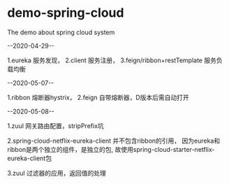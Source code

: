 # demo-spring-cloud
The demo about spring cloud system

--2020-04-29--

1.eureka 服务发现， 
2.client 服务注册， 
3.feign/ribbon+restTemplate  服务负载均衡

--2020-05-07--

1.ribbon 熔断器hystrix， 
2.feign 自带熔断器，D版本后需自动打开

--2020-05-08--

1.zuul 网关路由配置，stripPrefix坑

2.spring-cloud-netflix-eureka-client 并不包含ribbon的引用，
因为eureka和ribbon是两个独立的组件，是独立的包,
故使用spring-cloud-starter-netflix-eureka-client包

3.zuul 过滤器的应用，返回值的处理


